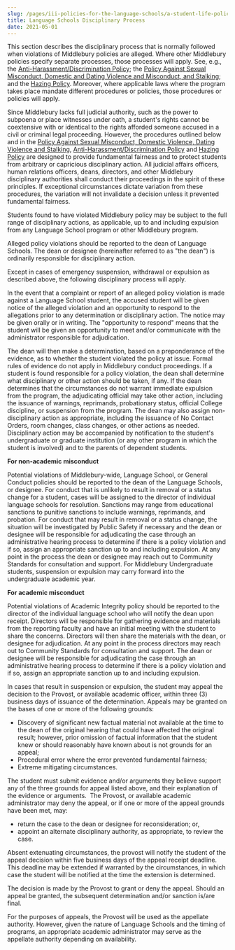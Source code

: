 ```yaml
---
slug: /pages/iii-policies-for-the-language-schools/a-student-life-policies/disciplinary-process
title: Language Schools Disciplinary Process
date: 2021-05-01
---
```

This section describes the disciplinary process that is normally followed when violations of Middlebury policies are alleged. Where other Middlebury policies specify separate processes, those processes will apply. See, e.g., the [Anti-Harassment/Discrimination Policy](/assets/anti-harassment-prior-to-8-14-2020.pdf); the [Policy Against Sexual Misconduct, Domestic and Dating Violence and Misconduct, and Stalking](/assets/smdvs-prior-to-8-14-2020.pdf); and the [Hazing Policy](/pages/ii-ug-college-policies/ug-policies/res-life-conduct-policies/hazing-policy). Moreover, where applicable laws where the program takes place mandate different procedures or policies, those procedures or policies will apply.

Since Middlebury lacks full judicial authority, such as the power to subpoena or place witnesses under oath, a student's rights cannot be coextensive with or identical to the rights afforded someone accused in a civil or criminal legal proceeding. However, the procedures outlined below and in the [Policy Against Sexual Misconduct, Domestic Violence, Dating Violence and Stalking](https://www.middlebury.edu/about/handbook/misc/October), [Anti-Harassment/Discrimination Policy](/assets/anti-harassment-prior-to-8-14-2020.pdf) and [Hazing Policy](/pages/ii-ug-college-policies/ug-policies/res-life-conduct-policies/hazing-policy) are designed to provide fundamental fairness and to protect students from arbitrary or capricious disciplinary action. All judicial affairs officers, human relations officers, deans, directors, and other Middlebury disciplinary authorities shall conduct their proceedings in the spirit of these principles. If exceptional circumstances dictate variation from these procedures, the variation will not invalidate a decision unless it prevented fundamental fairness.

Students found to have violated Middlebury policy may be subject to the full range of disciplinary actions, as applicable, up to and including expulsion from any Language School program or other Middlebury program.

Alleged policy violations should be reported to the dean of Language Schools. The dean or designee (hereinafter referred to as "the dean") is ordinarily responsible for disciplinary action. 

Except in cases of emergency suspension, withdrawal or expulsion as described above, the following disciplinary process will apply. 

In the event that a complaint or report of an alleged policy violation is made against a Language School student, the accused student will be given notice of the alleged violation and an opportunity to respond to the allegations prior to any determination or disciplinary action. The notice may be given orally or in writing. The "opportunity to respond" means that the student will be given an opportunity to meet and/or communicate with the administrator responsible for adjudication. 

The dean will then make a determination, based on a preponderance of the evidence, as to whether the student violated the policy at issue. Formal rules of evidence do not apply in Middlebury conduct proceedings. If a student is found responsible for a policy violation, the dean shall determine what disciplinary or other action should be taken, if any. If the dean determines that the circumstances do not warrant immediate expulsion from the program, the adjudicating official may take other action, including the issuance of warnings, reprimands, probationary status, official College discipline, or suspension from the program. The dean may also assign non-disciplinary action as appropriate, including the issuance of No Contact Orders, room changes, class changes, or other actions as needed. Disciplinary action may be accompanied by notification to the student's undergraduate or graduate institution (or any other program in which the student is involved) and to the parents of dependent students. 

**For non-academic misconduct**

Potential violations of Middlebury-wide, Language School, or General Conduct policies should be reported to the dean of the Language Schools, or designee. For conduct that is unlikely to result in removal or a status change for a student, cases will be assigned to the director of individual language schools for resolution. Sanctions may range from educational sanctions to punitive sanctions to include warnings, reprimands, and probation. For conduct that may result in removal or a status change, the situation will be investigated by Public Safety if necessary and the dean or designee will be responsible for adjudicating the case through an administrative hearing process to determine if there is a policy violation and if so, assign an appropriate sanction up to and including expulsion. At any point in the process the dean or designee may reach out to Community Standards for consultation and support. For Middlebury Undergraduate students, suspension or expulsion may carry forward into the undergraduate academic year.

**For academic misconduct**

Potential violations of Academic Integrity policy should be reported to the director of the individual language school who will notify the dean upon receipt. Directors will be responsible for gathering evidence and materials from the reporting faculty and have an initial meeting with the student to share the concerns. Directors will then share the materials with the dean, or designee for adjudication. At any point in the process directors may reach out to Community Standards for consultation and support. The dean or designee will be responsible for adjudicating the case through an administrative hearing process to determine if there is a policy violation and if so, assign an appropriate sanction up to and including expulsion.

In cases that result in suspension or expulsion, the student may appeal the decision to the Provost, or available academic officer, within three (3) business days of issuance of the determination. Appeals may be granted on the bases of one or more of the following grounds:

*   Discovery of significant new factual material not available at the time to the dean of the original hearing that could have affected the original result; however, prior omission of factual information that the student knew or should reasonably have known about is not grounds for an appeal;
*   Procedural error where the error prevented fundamental fairness;
*   Extreme mitigating circumstances.

The student must submit evidence and/or arguments they believe support any of the three grounds for appeal listed above, and their explanation of the evidence or arguments.  The Provost, or available academic administrator may deny the appeal, or if one or more of the appeal grounds have been met, may:

*   return the case to the dean or designee for reconsideration; or,
*   appoint an alternate disciplinary authority, as appropriate, to review the case.

Absent extenuating circumstances, the provost will notify the student of the appeal decision within five business days of the appeal receipt deadline. This deadline may be extended if warranted by the circumstances, in which case the student will be notified at the time the extension is determined.

The decision is made by the Provost to grant or deny the appeal. Should an appeal be granted, the subsequent determination and/or sanction is/are final.

For the purposes of appeals, the Provost will be used as the appellate authority. However, given the nature of Language Schools and the timing of programs, an appropriate academic administrator may serve as the appellate authority depending on availability.
